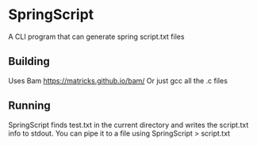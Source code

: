 # SpringScript
A CLI program that can generate spring script.txt files 
## Building
Uses Bam https://matricks.github.io/bam/
Or just gcc all the .c files
## Running
SpringScript finds test.txt in the current directory and writes the script.txt info to stdout.
You can pipe it to a file using SpringScript > script.txt
